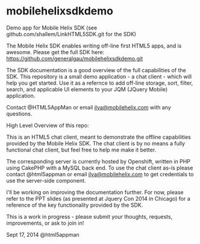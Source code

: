 mobilehelixsdkdemo
==================

Demo app for Mobile Helix SDK (see github.com/shallem/LinkHTML5SDK.git for the SDK)

The Mobile Helix SDK enables writing off-line first HTML5 apps, and is awesome. Please get the full SDK here: https://github.com/generalgau/mobilehelixsdkdemo.git

The SDK documentation is a good overview of the full capabilities of the SDK. This repository is a small demo application - a chat client - which will help you get started. Use it as a refernce to add off-line storage, sort, filter, search, and applicable UI elements to your JQM (JQuery Mobile) application.

Contact @HTML5AppMan or email ilya@mobilehelix.com with any questions.

High Level Overview of this repo:

This is an HTML5 chat client, meant to demonstrate the offline capabilities provided by the Mobile Helix SDK. The chat client is by no means a fully functional chat client, but feel free to help me make it better.

The corresponding server is currently hosted by Openshift, written in PHP using CakePHP with a MySQL back end. To use the chat client as-is please contact @html5appman or email ilya@mobilehelix.com to get credentials to use the server-side component. 

I'll be working on improving the documentation further. For now, please refer to the PPT slides (as presented at Jquery Con 2014 in Chicago) for a reference of the key functionality provided by the SDK.

This is a work in progress - please submit your thoughts, requests, improvements, or ask to join in!

Sept 17, 2014
@html5appman
